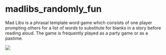 # madlibs_randomly_fun
Mad Libs is a phrasal template word game which consists of one player prompting others for a list of words to substitute for blanks in a story before reading aloud. The game is frequently played as a party game or as a pastime. 


<img src = "https://i.pinimg.com/originals/d0/3a/b9/d03ab930f0f65a3b58aa6770095b1fef.jpg">
